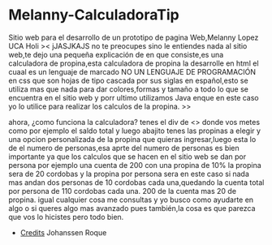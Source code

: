 # Melanny-CalculadoraTip
Sitio web para el desarrollo de un prototipo de pagina Web,Melanny Lopez UCA
Holi >< jJASJKAJS no te preocupes sino le entiendes nada al sitio web,te dejo una pequeña explicación de en que consiste,es una calculadora de propina,esta calculadora de propina la desarrolle en html el cuaal es un lenguaje de marcado NO UN LENGUAJE DE PROGRAMACIÓN en css que son hojas de tipo cascada por sus siglas en español,esto se utiliza mas que nada para dar colores,formas y tamaño a todo lo que se encuentra en el sitio web y porr ultimo utilizamos Java enque en este caso yo lo utilice para realizar los calculos de la propina. >>

ahora, ¿como funciona la calculadora?
tenes el div de <<cuenta>> donde vos metes como por ejemplo el saldo total y luego abajito tenes las propinas a elegir y una opcion personalizada de la propina que quieras ingresar,luego esta lo de el numero de personas,esa aprte del numero de personas es bien importante ya que los calculos que se hacen en el sitio web se dan por persona por ejemplo una cuenta de 200 con una  propina de 10% la propina sera de 20 cordobas y la propina por persona sera en este caso si nada mas andan dos personas de 10 cordobas cada una,quedando la cuenta total por persona de 110 cordobas cada una. 200 de la cuenta mas 20 de propina. igual cualquier cosa me consultas y yo busco como ayudarte en algo o si queres algo mas avanzado pues también,la cosa es que parezca que vos lo hicistes pero todo bien.
- [Credits](https://twitter.com/qwetyxd) 
  Johanssen Roque
